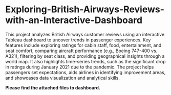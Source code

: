 # Exploring-British-Airways-Reviews-with-an-Interactive-Dashboard
This project analyzes British Airways customer reviews using an interactive Tableau dashboard to uncover trends in passenger experiences.
Key features include exploring ratings for cabin staff, food, entertainment, and seat comfort, comparing aircraft performance (e.g., Boeing 747-400 vs. A321), filtering by seat class, and providing geographical insights through a world map. It also highlights time-series trends, such as the significant drop in ratings during January 2021 due to the pandemic. The project helps passengers set expectations, aids airlines in identifying improvement areas, and showcases data visualization and analytical skills.

**Please find the attached files to dashboard.**
